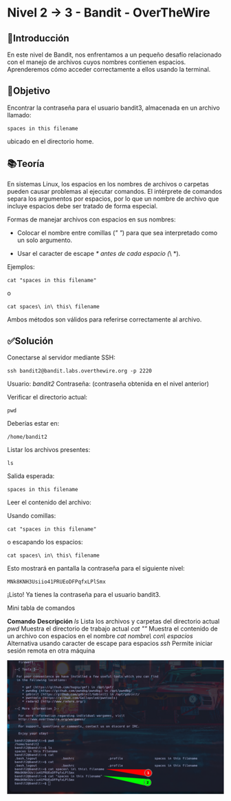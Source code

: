# Nivel 2 -> 3 - Bandit - OverTheWire

## 📖Introducción

En este nivel de Bandit, nos enfrentamos a un pequeño desafío relacionado con el manejo de archivos cuyos nombres contienen espacios.
Aprenderemos cómo acceder correctamente a ellos usando la terminal.

## 🎯Objetivo

Encontrar la contraseña para el usuario bandit3, almacenada en un archivo llamado:

```
spaces in this filename
```

ubicado en el directorio home.

## 📚Teoría

En sistemas Linux, los espacios en los nombres de archivos o carpetas pueden causar problemas al ejecutar comandos.
El intérprete de comandos separa los argumentos por espacios, por lo que un nombre de archivo que incluye espacios debe ser tratado de forma especial.

Formas de manejar archivos con espacios en sus nombres:

- Colocar el nombre entre comillas (*" "*) para que sea interpretado como un solo argumento.

- Usar el caracter de escape *\* antes de cada espacio (*\ *).

Ejemplos:

```
cat "spaces in this filename"
```

o

```
cat spaces\ in\ this\ filename
```

Ambos métodos son válidos para referirse correctamente al archivo.

## ✅Solución

Conectarse al servidor mediante SSH:

```
ssh bandit2@bandit.labs.overthewire.org -p 2220
```
Usuario: *bandit2*
Contraseña: (contraseña obtenida en el nivel anterior)

Verificar el directorio actual:

```
pwd
```

Deberías estar en:

```
/home/bandit2
```

Listar los archivos presentes:

```
ls
```

Salida esperada:

```
spaces in this filename
```

Leer el contenido del archivo:

Usando comillas:

```
cat "spaces in this filename"
```

o escapando los espacios:

```
cat spaces\ in\ this\ filename
```

Esto mostrará en pantalla la contraseña para el siguiente nivel:

```
MNk8KNH3Usiio41PRUEoDFPqfxLPlSmx
```

¡Listo! Ya tienes la contraseña para el usuario bandit3.

Mini tabla de comandos

**Comando**	**Descripción**
*ls*	Lista los archivos y carpetas del directorio actual
*pwd*	Muestra el directorio de trabajo actual
*cat "<nombre con espacios>"*	Muestra el contenido de un archivo con espacios en el nombre
*cat nombre\ con\ espacios*	Alternativa usando caracter de escape para espacios
*ssh*	Permite iniciar sesión remota en otra máquina

![Resuelto](Imagen1.png)

